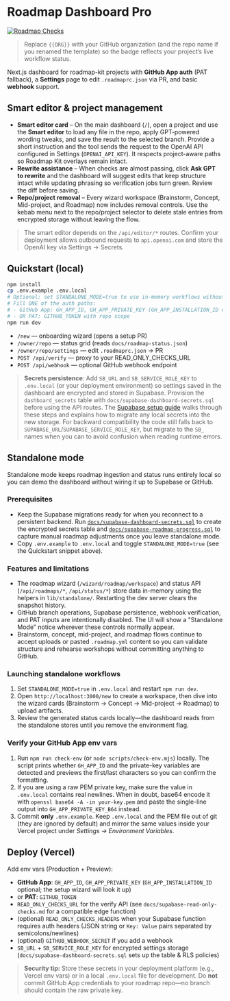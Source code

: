 # Roadmap Dashboard Pro

[![Roadmap Checks](https://img.shields.io/github/actions/workflow/status/{{ORG}}/Roadmap-Kit-Starter/roadmap.yml?branch=main&label=roadmap)](https://github.com/{{ORG}}/Roadmap-Kit-Starter/actions/workflows/roadmap.yml)

> Replace `{{ORG}}` with your GitHub organization (and the repo name if you renamed
> the template) so the badge reflects your project’s live workflow status.

Next.js dashboard for roadmap-kit projects with **GitHub App auth** (PAT fallback), a **Settings** page to edit `.roadmaprc.json` via PR, and basic **webhook** support.

## Smart editor & project management

- **Smart editor card** – On the main dashboard (`/`), open a project and use the **Smart editor** to load any file in the repo, apply GPT-powered wording tweaks, and save the result to the selected branch. Provide a short instruction and the tool sends the request to the OpenAI API configured in Settings (`OPENAI_API_KEY`). It respects project-aware paths so Roadmap Kit overlays remain intact.
- **Rewrite assistance** – When checks are almost passing, click **Ask GPT to rewrite** and the dashboard will suggest edits that keep structure intact while updating phrasing so verification jobs turn green. Review the diff before saving.
- **Repo/project removal** – Every wizard workspace (Brainstorm, Concept, Mid-project, and Roadmap) now includes removal controls. Use the kebab menu next to the repo/project selector to delete stale entries from encrypted storage without leaving the flow.

> The smart editor depends on the `/api/editor/*` routes. Confirm your deployment allows outbound requests to `api.openai.com` and store the OpenAI key via Settings → Secrets.

## Quickstart (local)

```bash
npm install
cp .env.example .env.local
# Optional: set STANDALONE_MODE=true to use in-memory workflows without Supabase/GitHub writes
# Fill ONE of the auth paths:
# - GitHub App: GH_APP_ID, GH_APP_PRIVATE_KEY (GH_APP_INSTALLATION_ID optional; the wizard auto-detects when omitted)
# - OR PAT: GITHUB_TOKEN with repo scope
npm run dev
```

- `/new` — onboarding wizard (opens a setup PR)
- `/owner/repo` — status grid (reads `docs/roadmap-status.json`)
- `/owner/repo/settings` — edit `.roadmaprc.json` → PR
- `POST /api/verify` — proxy to your READ_ONLY_CHECKS_URL
- `POST /api/webhook` — optional GitHub webhook endpoint

> **Secrets persistence**: Add `SB_URL` and `SB_SERVICE_ROLE_KEY` to `.env.local` (or your deployment
> environment) so settings saved in the dashboard are encrypted and stored in Supabase. Provision the
> `dashboard_secrets` table with `docs/supabase-dashboard-secrets.sql` before using the API routes. The
> [Supabase setup guide](docs/supabase-setup.md) walks through these steps and explains how to migrate any
> local secrets into the new storage. For backward compatibility the code still falls back to
> `SUPABASE_URL`/`SUPABASE_SERVICE_ROLE_KEY`, but migrate to the `SB_` names when you can to avoid
> confusion when reading runtime errors.

## Standalone mode

Standalone mode keeps roadmap ingestion and status runs entirely local so you can demo the dashboard without wiring it up to
Supabase or GitHub.

### Prerequisites

- Keep the Supabase migrations ready for when you reconnect to a persistent backend. Run
  [`docs/supabase-dashboard-secrets.sql`](docs/supabase-dashboard-secrets.sql) to create the encrypted secrets table and
  [`docs/supabase-roadmap-progress.sql`](docs/supabase-roadmap-progress.sql) to capture manual roadmap adjustments once you
  leave standalone mode.
- Copy `.env.example` to `.env.local` and toggle `STANDALONE_MODE=true` (see the Quickstart snippet above).

### Features and limitations

- The roadmap wizard (`/wizard/roadmap/workspace`) and status API (`/api/roadmaps/*`, `/api/status/*`) store data in-memory
  using the helpers in `lib/standalone/`. Restarting the dev server clears the snapshot history.
- GitHub branch operations, Supabase persistence, webhook verification, and PAT inputs are intentionally disabled. The UI will
  show a "Standalone Mode" notice wherever these controls normally appear.
- Brainstorm, concept, mid-project, and roadmap flows continue to accept uploads or pasted `.roadmap.yml` content so you can
  validate structure and rehearse workshops without committing anything to GitHub.

### Launching standalone workflows

1. Set `STANDALONE_MODE=true` in `.env.local` and restart `npm run dev`.
2. Open `http://localhost:3000/new` to create a workspace, then dive into the wizard cards (Brainstorm → Concept → Mid-project →
   Roadmap) to upload artifacts.
3. Review the generated status cards locally—the dashboard reads from the standalone stores until you remove the environment
   flag.

### Verify your GitHub App env vars

1. Run `npm run check-env` (or `node scripts/check-env.mjs`) locally. The script prints whether `GH_APP_ID` and the private-key
   variables are detected and previews the first/last characters so you can confirm the formatting.
2. If you are using a raw PEM private key, make sure the value in `.env.local` contains real newlines. When in doubt, base64 encode it
   with `openssl base64 -A -in your-key.pem` and paste the single-line output into `GH_APP_PRIVATE_KEY_B64` instead.
3. Commit **only** `.env.example`. Keep `.env.local` and the PEM file out of git (they are ignored by default) and mirror the same
   values inside your Vercel project under *Settings → Environment Variables*.

## Deploy (Vercel)

Add env vars (Production + Preview):
- **GitHub App**: `GH_APP_ID`, `GH_APP_PRIVATE_KEY` (`GH_APP_INSTALLATION_ID` optional; the setup wizard will look it up)
- or **PAT**: `GITHUB_TOKEN`
- `READ_ONLY_CHECKS_URL` for the verify API (see `docs/supabase-read-only-checks.md` for a compatible edge function)
- (optional) `READ_ONLY_CHECKS_HEADERS` when your Supabase function requires auth headers (JSON string or `Key: Value` pairs separated by semicolons/newlines)
- (optional) `GITHUB_WEBHOOK_SECRET` if you add a webhook
- `SB_URL` + `SB_SERVICE_ROLE_KEY` for encrypted settings storage (`docs/supabase-dashboard-secrets.sql` sets up the table & RLS policies)

> **Security tip:** Store these secrets in your deployment platform (e.g., Vercel env vars) or in a local `.env.local` file for development. Do **not** commit GitHub App credentials to your roadmap repo—no branch should contain the raw private key.
